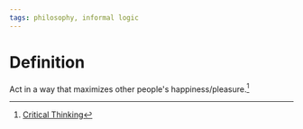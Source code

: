 ```yaml
---
tags: philosophy, informal logic
---
```


# Definition

Act in a way that maximizes other people's happiness/pleasure.[^1]

[^1]: [Critical Thinking](zotero://open-pdf/library/items/UD4ABYRU?page=847)